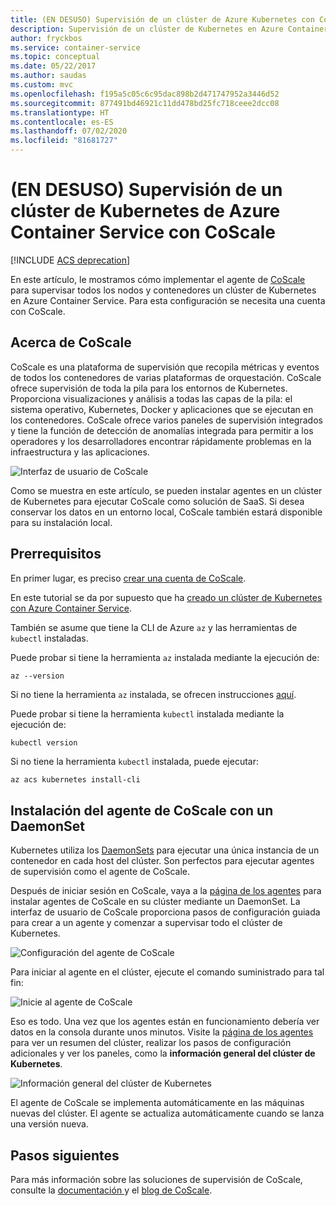 ```yaml
---
title: (EN DESUSO) Supervisión de un clúster de Azure Kubernetes con CoScale
description: Supervisión de un clúster de Kubernetes en Azure Container Service mediante CoScale
author: fryckbos
ms.service: container-service
ms.topic: conceptual
ms.date: 05/22/2017
ms.author: saudas
ms.custom: mvc
ms.openlocfilehash: f195a5c05c6c95dac898b2d471747952a3446d52
ms.sourcegitcommit: 877491bd46921c11dd478bd25fc718ceee2dcc08
ms.translationtype: HT
ms.contentlocale: es-ES
ms.lasthandoff: 07/02/2020
ms.locfileid: "81681727"
---
```

# <a name="deprecated-monitor-an-azure-container-service-kubernetes-cluster-with-coscale"></a>(EN DESUSO) Supervisión de un clúster de Kubernetes de Azure Container Service con CoScale

[!INCLUDE [ACS deprecation](../../../includes/container-service-kubernetes-deprecation.md)]

En este artículo, le mostramos cómo implementar el agente de [CoScale](https://web.archive.org/web/20180317071550/https://www.coscale.com/) para supervisar todos los nodos y contenedores un clúster de Kubernetes en Azure Container Service. Para esta configuración se necesita una cuenta con CoScale. 


## <a name="about-coscale"></a>Acerca de CoScale 

CoScale es una plataforma de supervisión que recopila métricas y eventos de todos los contenedores de varias plataformas de orquestación. CoScale ofrece supervisión de toda la pila para los entornos de Kubernetes. Proporciona visualizaciones y análisis a todas las capas de la pila: el sistema operativo, Kubernetes, Docker y aplicaciones que se ejecutan en los contenedores. CoScale ofrece varios paneles de supervisión integrados y tiene la función de detección de anomalías integrada para permitir a los operadores y los desarrolladores encontrar rápidamente problemas en la infraestructura y las aplicaciones.

![Interfaz de usuario de CoScale](./media/container-service-kubernetes-coscale/coscale.png)

Como se muestra en este artículo, se pueden instalar agentes en un clúster de Kubernetes para ejecutar CoScale como solución de SaaS. Si desea conservar los datos en un entorno local, CoScale también estará disponible para su instalación local.


## <a name="prerequisites"></a>Prerrequisitos

En primer lugar, es preciso [crear una cuenta de CoScale](https://web.archive.org/web/20170507123133/https://www.coscale.com/free-trial).

En este tutorial se da por supuesto que ha [creado un clúster de Kubernetes con Azure Container Service](container-service-kubernetes-walkthrough.md).

También se asume que tiene la CLI de Azure `az` y las herramientas de `kubectl` instaladas.

Puede probar si tiene la herramienta `az` instalada mediante la ejecución de:

```azurecli
az --version
```

Si no tiene la herramienta `az` instalada, se ofrecen instrucciones [aquí](/cli/azure/install-azure-cli).

Puede probar si tiene la herramienta `kubectl` instalada mediante la ejecución de:

```bash
kubectl version
```

Si no tiene la herramienta `kubectl` instalada, puede ejecutar:

```azurecli
az acs kubernetes install-cli
```

## <a name="installing-the-coscale-agent-with-a-daemonset"></a>Instalación del agente de CoScale con un DaemonSet
Kubernetes utiliza los [DaemonSets](https://kubernetes.io/docs/concepts/workloads/controllers/daemonset/) para ejecutar una única instancia de un contenedor en cada host del clúster.
Son perfectos para ejecutar agentes de supervisión como el agente de CoScale.

Después de iniciar sesión en CoScale, vaya a la [página de los agentes](https://developer.newrelic.com/) para instalar agentes de CoScale en su clúster mediante un DaemonSet. La interfaz de usuario de CoScale proporciona pasos de configuración guiada para crear a un agente y comenzar a supervisar todo el clúster de Kubernetes.

![Configuración del agente de CoScale](./media/container-service-kubernetes-coscale/installation.png)

Para iniciar al agente en el clúster, ejecute el comando suministrado para tal fin:

![Inicie al agente de CoScale](./media/container-service-kubernetes-coscale/agent_script.png)

Eso es todo. Una vez que los agentes están en funcionamiento debería ver datos en la consola durante unos minutos. Visite la [página de los agentes](https://developer.newrelic.com/) para ver un resumen del clúster, realizar los pasos de configuración adicionales y ver los paneles, como la **información general del clúster de Kubernetes**.

![Información general del clúster de Kubernetes](./media/container-service-kubernetes-coscale/dashboard_clusteroverview.png)

El agente de CoScale se implementa automáticamente en las máquinas nuevas del clúster. El agente se actualiza automáticamente cuando se lanza una versión nueva.


## <a name="next-steps"></a>Pasos siguientes

Para más información sobre las soluciones de supervisión de CoScale, consulte la [documentación ](https://web.archive.org/web/20180415164304/http://docs.coscale.com:80/) y el [blog de CoScale](https://web.archive.org/web/20170501021344/http://www.coscale.com:80/blog). 

